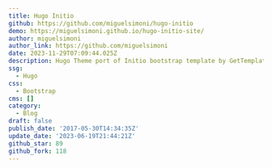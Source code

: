 ```yaml
---
title: Hugo Initio
github: https://github.com/miguelsimoni/hugo-initio
demo: https://miguelsimoni.github.io/hugo-initio-site/
author: miguelsimoni
author_link: https://github.com/miguelsimoni
date: 2023-11-29T07:09:44.025Z
description: Hugo Theme port of Initio bootstrap template by GetTemplate
ssg:
  - Hugo
css:
  - Bootstrap
cms: []
category:
  - Blog
draft: false
publish_date: '2017-05-30T14:34:35Z'
update_date: '2023-06-19T21:44:21Z'
github_star: 89
github_fork: 118
---
```

